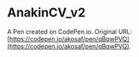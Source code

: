 # AnakinCV_v2

A Pen created on CodePen.io. Original URL: [https://codepen.io/akosaf/pen/qBqwPVQ](https://codepen.io/akosaf/pen/qBqwPVQ).


